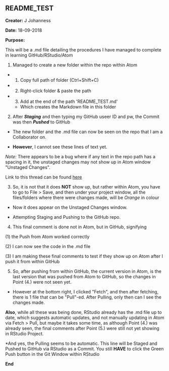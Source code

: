 ## README_TEST

**Creator:** J Johanness

**Date:** 18-09-2018

**Purpose:**

This will be a .md file detailing the procedures I have managed to complete in learning GitHub/RStudio/Atom

1. Managed to create a new folder within the repo within Atom
 - 1. Copy full path of folder (Ctrl+Shift+C)

 - 2. Right-click folder & paste the path

 - 3. Add at the end of the path 'README_TEST.md'

   -  Which creates the Markdown file in this folder

2. After ***Staging*** and then typing my GitHub useer ID and pw, the Commit was then ***Pushed*** to GitHub

 - The new folder and the .md file can now be seen on the repo that I am a Collaborator on.

 - **However**, I cannot see these lines of text yet.

 *Note:* There appears to be a bug where if any text in the repo path has a spacing in it, the unstaged changes may not show up in Atom window "Unstaged Changes".

 Link to this thread can be found [here](https://discuss.atom.io/t/git-unstaged-changes-not-showing-up/48337/13)

3. So, it is not that it does **NOT** show up, but rather within Atom, you have to go to File > Save, and then under your project window, all the files/folders where there were changes made, will be *Orange* in colour

 - Now it does appear on the Unstaged Changes window.

 - Attempting Staging and Pushing to the GitHub repo.

4. This final comment is done not in Atom, but in GitHub, signifying

  (1) the Push from Atom worked correctly

  (2) I can now see the code in the .md file

  (3) I am making these final comments to test if they show up on Atom after I push it from within GitHub

 5. So, after pushing from within GitHub, the current version in Atom, is the last version that was pushed from Atom to GitHub, so the changes in Point (4.) were not seen yet.

 - However at the bottom right, I clicked "Fetch", and then after fetching, there is 1 file that can be "Pull"-ed. After Pulling, only then can I see the changes made.

**Also**, while all these was being done, RStudio already has the .md file up to date, which suggests automatic updates, and not manually updating in Atom via Fetch > Pull, but maybe it takes some time, as although Point (4.) was already seen, the final comments after Point (5.) were still not yet showing in RStudio Project.

*And yes, the Pulling seems to be automatic. This line will be Staged and Pushed to GitHub via RStudio as a Commit.
You still **HAVE** to click the Green Push button in the Git Window within RStudio

**End**
